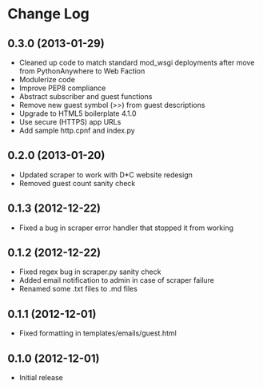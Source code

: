 Change Log
==========

0.3.0 (2013-01-29)
------------------

- Cleaned up code to match standard mod_wsgi deployments after move from PythonAnywhere to Web Faction
- Modulerize code
- Improve PEP8 compliance
- Abstract subscriber and guest functions
- Remove new guest symbol (>>) from guest descriptions
- Upgrade to HTML5 boilerplate 4.1.0
- Use secure (HTTPS) app URLs
- Add sample http.cpnf and index.py


0.2.0 (2013-01-20)
------------------

- Updated scraper to work with D*C website redesign
- Removed guest count sanity check


0.1.3 (2012-12-22)
------------------

- Fixed a bug in scraper error handler that stopped it from working


0.1.2 (2012-12-22)
------------------

- Fixed regex bug in scraper.py sanity check
- Added email notification to admin in case of scraper failure
- Renamed some .txt files to .md files


0.1.1 (2012-12-01)
------------------

- Fixed formatting in templates/emails/guest.html


0.1.0 (2012-12-01)
------------------

- Initial release
